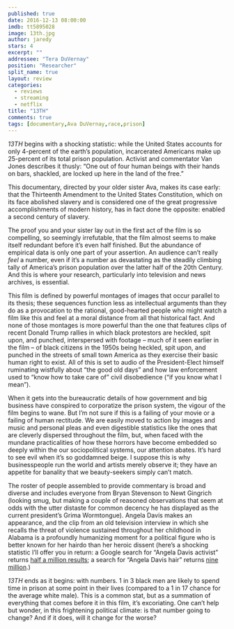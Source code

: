 ```yaml
---
published: true
date: 2016-12-13 08:00:00
imdb: tt5895028
image: 13th.jpg
author: jaredy
stars: 4
excerpt: ""
addressee: "Tera DuVernay"
position: "Researcher"
split_name: true
layout: review
categories: 
  - reviews
  - streaming
  - netflix
title: "13TH"
comments: true
tags: [documentary,Ava DuVernay,race,prison]
---
```

_13TH_ begins with a shocking statistic: while the United States accounts for only 4-percent of the earth’s population, incarcerated Americans make up 25-percent of its total prison population. Activist and commentator Van Jones describes it thusly: “One out of four human beings with their hands on bars, shackled, are locked up here in the land of the free.”

This documentary, directed by your older sister Ava, makes its case early: that the Thirteenth Amendment to the United States Constitution, which on its face abolished slavery and is considered one of the great progressive accomplishments of modern history, has in fact done the opposite: enabled a second century of slavery. 

The proof you and your sister lay out in the first act of the film is so compelling, so seemingly irrefutable, that the film almost seems to make itself redundant before it’s even half finished. But the abundance of empirical data is only one part of your assertion. An audience can’t really _feel_ a number, even if it’s a number as devastating as the steadily climbing tally of America’s prison population over the latter half of the 20th Century. And this is where your research, particularly into television and news archives, is essential. 

This film is defined by powerful montages of images that occur parallel to its thesis; these sequences function less as intellectual arguments than they do as a provocation to the rational, good-hearted people who might watch a film like this and feel at a moral distance from all that historical fact. And none of those montages is more powerful than the one that features clips of recent Donald Trump rallies in which black protestors are heckled, spit upon, and punched, interspersed with footage – much of it seen earlier in the film – of black citizens in the 1950s being heckled, spit upon, and punched in the streets of small town America as they exercise their basic human right to exist. All of this is set to audio of the President-Elect himself ruminating wistfully about “the good old days” and how law enforcement used to “know how to take care of” civil disobedience (“if you know what I mean”). 

When it gets into the bureaucratic details of how government and big business have conspired to corporatize the prison system, the vigour of the film begins to wane. But I’m not sure if this is a failing of your movie or a failing of human rectitude. We are easily moved to action by images and music and personal pleas and even digestible statistics like the ones that are cleverly dispersed throughout the film, but, when faced with the mundane practicalities of how these horrors have become embedded so deeply within the our sociopolitical systems, our attention abates. It’s hard to see evil when it’s so goddamned beige. I suppose this is why businesspeople run the world and artists merely observe it; they have an appetite for banality that we beauty-seekers simply can’t match. 

The roster of people assembled to provide commentary is broad and diverse and includes everyone from Bryan Stevenson to Newt Gingrich (looking smug, but making a couple of reasoned observations that seem at odds with the utter distaste for common decency he has displayed as the current president’s Grima Wormtongue). Angela Davis makes an appearance, and the clip from an old television interview in which she recalls the threat of violence sustained throughout her childhood in Alabama is a profoundly humanizing moment for a political figure who is better known for her hairdo than her heroic dissent (here’s a shocking statistic I’ll offer you in return: a Google search for “Angela Davis activist” returns [half a million results](https://www.google.ca/search?q=angela+davis+hair&oq=angela+davis+hair&aqs=chrome..69i57.2318j0j1&sourceid=chrome&ie=UTF-8#q=angela+davis+activist); a search for “Angela Davis hair” returns [nine million](https://www.google.ca/search?q=angela+davis+hair&oq=angela+davis+hair&aqs=chrome..69i57.2318j0j1&sourceid=chrome&ie=UTF-8).)

_13TH_ ends as it begins: with numbers. 1 in 3 black men are likely to spend time in prison at some point in their lives (compared to a 1 in 17 chance for the average white male). This is a common stat, but as a summation of everything that comes before it in this film, it’s excoriating. One can’t help but wonder, in this frightening political climate: is that number going to change? And if it does, will it change for the worse?